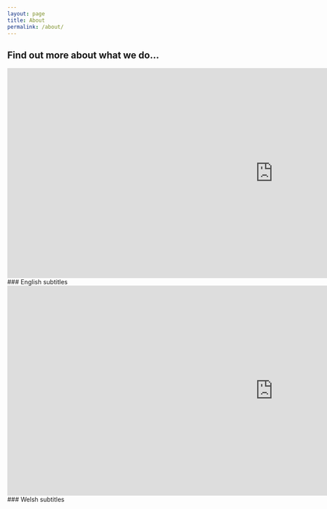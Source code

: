 ```yaml
---
layout: page
title: About
permalink: /about/
---
```


## Find out more about what we do...

<iframe loading="lazy" title="Finding a Place (English)" width="1215" height="480" src="https://www.youtube.com/embed/pjhrnCTA0bM?feature=oembed" frameborder="0" allow="accelerometer; autoplay; clipboard-write; encrypted-media; gyroscope; picture-in-picture" allowfullscreen></iframe>
### English subtitles

<iframe loading="lazy" title="Finding a Place (Cymraeg)" width="1215" height="480" src="https://www.youtube.com/embed/QQ6Ka3PEVAE?feature=oembed" frameborder="0" allow="accelerometer; autoplay; clipboard-write; encrypted-media; gyroscope; picture-in-picture" allowfullscreen></iframe>
### Welsh subtitles
